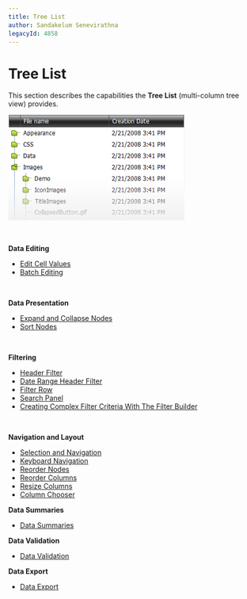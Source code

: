 ```yaml
---
title: Tree List
author: Sandakelum Senevirathna
legacyId: 4858
---
```

# Tree List
This section describes the capabilities the **Tree List** (multi-column tree view) provides.

![ASPxTreeList](../images/img6967.png)

&nbsp;

**Data Editing**
* [Edit Cell Values](tree-list/data-editing/edit-cell-values.md)
* [Batch Editing](tree-list/data-editing/batch-editing.md)

&nbsp;

**Data Presentation**
* [Expand and Collapse Nodes](tree-list/data-presentation/expand-and-collapse-nodes.md)
* [Sort Nodes](tree-list/data-presentation/sort-nodes.md)


&nbsp;

**Filtering**
* [Header Filter](tree-list/filtering/header-filter.md)
* [Date Range Header Filter](tree-list/filtering/date-range-header-filter.md)
* [Filter Row](tree-list/filtering/filter-row.md)
* [Search Panel](tree-list/filtering/search-panel.md)
* [Creating Complex Filter Criteria With The Filter Builder](tree-list/filtering/creating-complex-filter-criteria-with-the-filter-control.md)


&nbsp;

**Navigation and Layout**
* [Selection and Navigation](tree-list/layout-and-navigation/selection-and-navigation.md)
* [Keyboard Navigation](tree-list/layout-and-navigation/keyboard-navigation.md)
* [Reorder Nodes](tree-list/layout-and-navigation/reorder-nodes.md)
* [Reorder Columns](tree-list/layout-and-navigation/reorder-columns.md)
* [Resize Columns](tree-list/layout-and-navigation/resize-columns.md)
* [Column Chooser](tree-list/layout-and-navigation/column-chooser.md)

**Data Summaries**
* [Data Summaries](tree-list/data-summaries.md)

**Data Validation**
* [Data Validation](tree-list/data-validation.md)

**Data Export**
* [Data Export](tree-list/data-export.md)